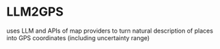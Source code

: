 # LLM2GPS
uses LLM and APIs of map providers to turn natural description of places into GPS coordinates (including uncertainty range)
